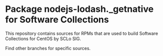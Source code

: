 # Package nodejs-lodash._getnative for Software Collections

This repository contains sources for RPMs that are used
to build Software Collections for CentOS by SCLo SIG.

Find other branches for specific sources.
